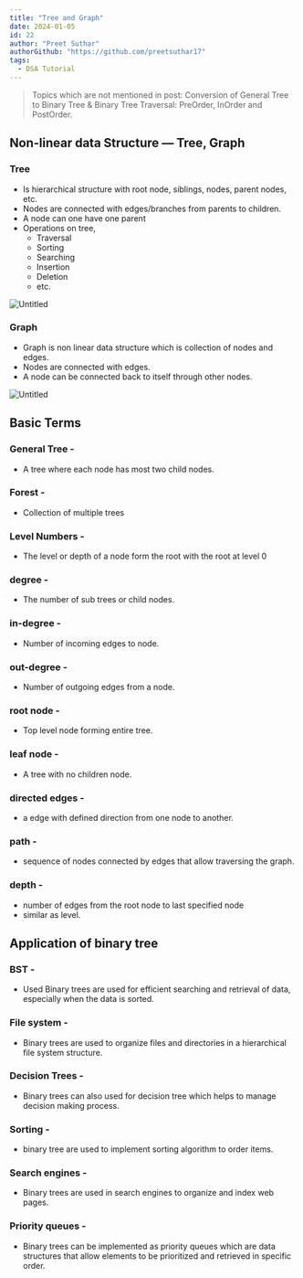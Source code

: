 ```yaml
---
title: "Tree and Graph"
date: 2024-01-05
id: 22
author: "Preet Suthar"
authorGithub: "https://github.com/preetsuthar17"
tags:
  - DSA Tutorial
---
```


> Topics which are not mentioned in post: Conversion of General Tree to Binary Tree & Binary Tree Traversal: PreOrder, InOrder and PostOrder.

## Non-linear data Structure — Tree, Graph

### Tree

- Is hierarchical structure with root node, siblings, nodes, parent nodes, etc.
- Nodes are connected with edges/branches from parents to children.
- A node can one have one parent
- Operations on tree,
  - Traversal
  - Sorting
  - Searching
  - Insertion
  - Deletion
  - etc.

![Untitled](https://i.imgur.com/AERMKPP.png)

### Graph

- Graph is non linear data structure which is collection of nodes and edges.
- Nodes are connected with edges.
- A node can be connected back to itself through other nodes.

![Untitled](https://i.imgur.com/N0Z1xOx.png)

## Basic Terms

### General Tree -

- A tree where each node has most two child nodes.

### Forest -

- Collection of multiple trees

### Level Numbers -

- The level or depth of a node form the root with the root at level 0

### degree -

- The number of sub trees or child nodes.

### in-degree -

- Number of incoming edges to node.

### out-degree -

- Number of outgoing edges from a node.

### root node -

- Top level node forming entire tree.

### leaf node -

- A tree with no children node.

### directed edges -

- a edge with defined direction from one node to another.

### path -

- sequence of nodes connected by edges that allow traversing the graph.

### depth -

- number of edges from the root node to last specified node
- similar as level.

## Application of binary tree

### BST -

- Used Binary trees are used for efficient searching and retrieval of data, especially when the data is sorted.

### File system -

- Binary trees are used to organize files and directories in a hierarchical file system structure.

### Decision Trees -

- Binary trees can also used for decision tree which helps to manage decision making process.

### Sorting -

- binary tree are used to implement sorting algorithm to order items.

### Search engines -

- Binary trees are used in search engines to organize and index web pages.

### Priority queues -

- Binary trees can be implemented as priority queues which are data structures that allow elements to be prioritized and retrieved in specific order.
